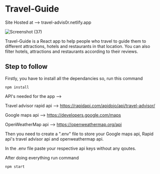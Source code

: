
# Travel-Guide
Site Hosted at --> travel-advis0r.netlify.app

![Screenshot (37)](https://user-images.githubusercontent.com/86641528/235453021-654cb582-9e8b-4fc6-9258-37803be91e1a.png)


Travel-Guide is a React app to help people who travel to guide them to different attractions, hotels and restaurants in that location. You can also filter hotels, attractions and restaurants according to their reviews.

## Step to follow
Firstly, you have to install all the dependancies so, run this command
    
    npm install

API's needed for the app -->

Travel advisor rapid api --> https://rapidapi.com/apidojo/api/travel-advisor/

Google maps api --> https://developers.google.com/maps

OpenWeatherMap api --> https://openweathermap.org/api


Then you need to create a ".env" file to store your Google maps api, Rapid api's travel advisor api and openweathermap api.

In the .env file paste your respective api keys without any qoutes.

After doing everything run command 

    npm start
